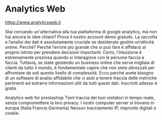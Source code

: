 # Analytics Web
https://www.analyticsweb.it

Stai cercando un'alternativa alla tua piattaforma di google analytics, ma non hai ancora le idee chiare? Prova il nostro account demo gratuito.
La raccolta e l’analisi dei dati è assolutamente cruciale se desiderate gestire un’attività online.
Perché?
Perché l’errore più grande che si può fare è affidarsi al proprio istinto per prendere decisioni importanti.
Certo, l’intuizione è estremamente preziosa quando si interagisce con le persone faccia a faccia. Tuttavia, se state gestendo un business online che serve migliaia di clienti da tutto il mondo, è fondamentale capire che non siete attrezzati per affrontare da soli questo livello di complessità.
Ecco perché avete bisogno di un software di analisi affidabile che vi aiuti a tenere traccia delle metriche pertinenti ed estrarre informazioni utili da tutti questi dati.
Inscriviti adesso è gratis

Analytics web for prestashop 
Tieni traccia dei tuoi visitatori in tempo reale, senza compromettere la loro privacy.
I nostri computer server si trovano in europa (Italia Francia Germania)
Nessun tracciamento IP, impronte digitali o cookie.

